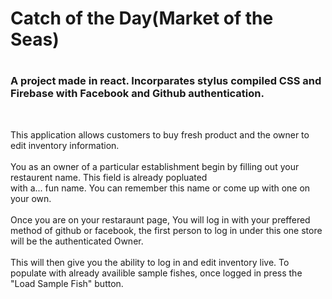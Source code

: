 <h1>Catch of the Day(Market of the Seas)<h1/>
<h3>A project made in react. Incorparates stylus compiled CSS and Firebase with Facebook and Github authentication.</h3>
<br/>
<p>This application allows customers to buy fresh product and the owner to edit inventory information.<br/><br/>
You as an owner of a particular establishment begin by filling out your restaurent name. This field is already popluated<br/>
with a... fun name. You can remember this name or come up with one on your own.<br/><br/>
Once you are on your restaraunt page, You will log in with your preffered method of github or facebook, the first person to log in under this one store will be the authenticated Owner.<br/><br/>
This will then give you the ability to log in and edit inventory live. 
To populate with already availible sample fishes, once logged in press the "Load Sample Fish" button.  
</p>
